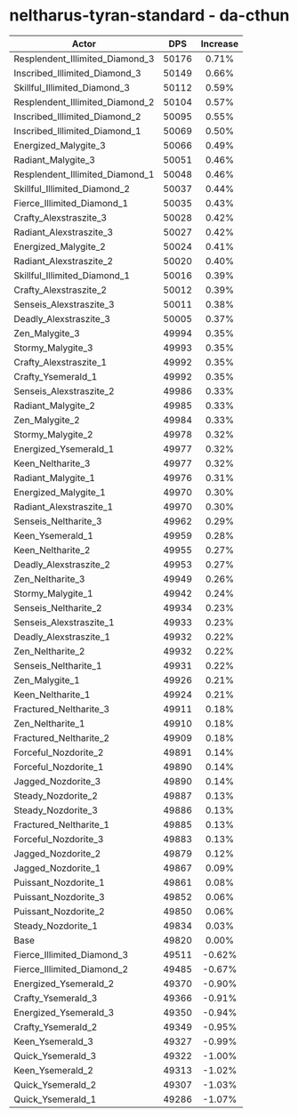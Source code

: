 # neltharus-tyran-standard - da-cthun
| Actor | DPS | Increase |
|---|:---:|:---:|
|Resplendent_Illimited_Diamond_3|50176|0.71%|
|Inscribed_Illimited_Diamond_3|50149|0.66%|
|Skillful_Illimited_Diamond_3|50112|0.59%|
|Resplendent_Illimited_Diamond_2|50104|0.57%|
|Inscribed_Illimited_Diamond_2|50095|0.55%|
|Inscribed_Illimited_Diamond_1|50069|0.50%|
|Energized_Malygite_3|50066|0.49%|
|Radiant_Malygite_3|50051|0.46%|
|Resplendent_Illimited_Diamond_1|50048|0.46%|
|Skillful_Illimited_Diamond_2|50037|0.44%|
|Fierce_Illimited_Diamond_1|50035|0.43%|
|Crafty_Alexstraszite_3|50028|0.42%|
|Radiant_Alexstraszite_3|50027|0.42%|
|Energized_Malygite_2|50024|0.41%|
|Radiant_Alexstraszite_2|50020|0.40%|
|Skillful_Illimited_Diamond_1|50016|0.39%|
|Crafty_Alexstraszite_2|50012|0.39%|
|Senseis_Alexstraszite_3|50011|0.38%|
|Deadly_Alexstraszite_3|50005|0.37%|
|Zen_Malygite_3|49994|0.35%|
|Stormy_Malygite_3|49993|0.35%|
|Crafty_Alexstraszite_1|49992|0.35%|
|Crafty_Ysemerald_1|49992|0.35%|
|Senseis_Alexstraszite_2|49986|0.33%|
|Radiant_Malygite_2|49985|0.33%|
|Zen_Malygite_2|49984|0.33%|
|Stormy_Malygite_2|49978|0.32%|
|Energized_Ysemerald_1|49977|0.32%|
|Keen_Neltharite_3|49977|0.32%|
|Radiant_Malygite_1|49976|0.31%|
|Energized_Malygite_1|49970|0.30%|
|Radiant_Alexstraszite_1|49970|0.30%|
|Senseis_Neltharite_3|49962|0.29%|
|Keen_Ysemerald_1|49959|0.28%|
|Keen_Neltharite_2|49955|0.27%|
|Deadly_Alexstraszite_2|49953|0.27%|
|Zen_Neltharite_3|49949|0.26%|
|Stormy_Malygite_1|49942|0.24%|
|Senseis_Neltharite_2|49934|0.23%|
|Senseis_Alexstraszite_1|49933|0.23%|
|Deadly_Alexstraszite_1|49932|0.22%|
|Zen_Neltharite_2|49932|0.22%|
|Senseis_Neltharite_1|49931|0.22%|
|Zen_Malygite_1|49926|0.21%|
|Keen_Neltharite_1|49924|0.21%|
|Fractured_Neltharite_3|49911|0.18%|
|Zen_Neltharite_1|49910|0.18%|
|Fractured_Neltharite_2|49909|0.18%|
|Forceful_Nozdorite_2|49891|0.14%|
|Forceful_Nozdorite_1|49890|0.14%|
|Jagged_Nozdorite_3|49890|0.14%|
|Steady_Nozdorite_2|49887|0.13%|
|Steady_Nozdorite_3|49886|0.13%|
|Fractured_Neltharite_1|49885|0.13%|
|Forceful_Nozdorite_3|49883|0.13%|
|Jagged_Nozdorite_2|49879|0.12%|
|Jagged_Nozdorite_1|49867|0.09%|
|Puissant_Nozdorite_1|49861|0.08%|
|Puissant_Nozdorite_3|49852|0.06%|
|Puissant_Nozdorite_2|49850|0.06%|
|Steady_Nozdorite_1|49834|0.03%|
|Base|49820|0.00%|
|Fierce_Illimited_Diamond_3|49511|-0.62%|
|Fierce_Illimited_Diamond_2|49485|-0.67%|
|Energized_Ysemerald_2|49370|-0.90%|
|Crafty_Ysemerald_3|49366|-0.91%|
|Energized_Ysemerald_3|49350|-0.94%|
|Crafty_Ysemerald_2|49349|-0.95%|
|Keen_Ysemerald_3|49327|-0.99%|
|Quick_Ysemerald_3|49322|-1.00%|
|Keen_Ysemerald_2|49313|-1.02%|
|Quick_Ysemerald_2|49307|-1.03%|
|Quick_Ysemerald_1|49286|-1.07%|
